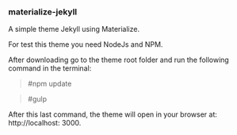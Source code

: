 ### materialize-jekyll
A simple theme Jekyll using Materialize.

For test this theme you need NodeJs and NPM.

After downloading go to the theme root folder and run the following command in the terminal:

> #npm update

> #gulp

After this last command, the theme will open in your browser at: http://localhost: 3000.
